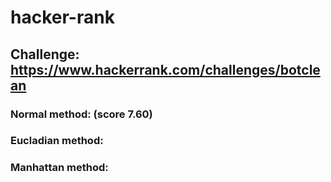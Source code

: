 # hacker-rank

## Challenge: https://www.hackerrank.com/challenges/botclean

### Normal method: (score 7.60)
### Eucladian method:
### Manhattan method:
